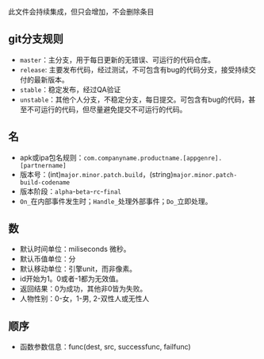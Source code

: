 此文件会持续集成，但只会增加，不会删除条目

## git分支规则

- `master`：主分支，用于每日更新的无错误、可运行的代码仓库。
- `release`: 主要发布代码，经过测试，不可包含有bug的代码分支，接受持续交付的最新版本。
- `stable`：稳定发布，经过QA验证
- `unstable`：其他个人分支，不稳定分支，每日提交。可包含有bug的代码，甚至不可运行的代码，但尽量避免提交不可运行的代码。

## 名

- apk或ipa包名规则：`com.companyname.productname.[appgenre].[partnername]`
- 版本号：(int)`major.minor.patch.build`，(string)`major.minor.patch-build-codename`
- 版本阶段：`alpha`-`beta`-`rc`-`final`
- `On_`在内部事件发生时；`Handle_`处理外部事件；`Do_`立即处理。

## 数

- 默认时间单位：miliseconds 微秒。
- 默认币值单位：分
- 默认移动单位：引擎unit，而非像素。
- id开始为1。0或者-1都为无效值。
- 返回结果：0为成功，其他非0皆为失败。
- 人物性别：0-女，1-男, 2-双性人或无性人

## 顺序

- 函数参数信息：func(dest, src, successfunc, failfunc)